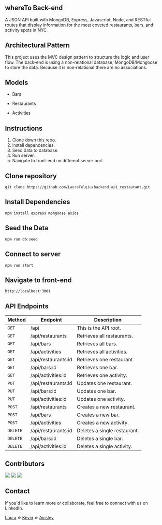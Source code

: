 ## whereTo Back-end

A JSON API built with MongoDB, Express, Javascript, Node, and RESTful routes that display information for the most coveted restaurants, bars, and activity spots in NYC.

## Architectural Pattern
This project uses the MVC design pattern to structure the logic and user flow. The back-end is using a non-relational database, MongoDB/Mongoose to store the data. Because it is non-relational there are no associations. 

## Models
* Bars

* Restaurants

* Activities

## Instructions

1. Clone down this repo.
2. Install dependencies.
3. Seed data to database.
4. Run server.
5. Navigate to front-end on different server port. 


## Clone repository

```
git clone https://github.com/LauraTelqiu/backend_api_restaurant.git
```

## Install Dependencies

```
npm install express mongoose axios
```

## Seed the Data

```
npm run db:seed
```

## Connect to server

```
npm run start
```

## Navigate to front-end
```
http://localhost:3001
```

## API Endpoints

| Method | Endpoint            | Description                  |
|--------|---------------------|------------------------------|
| `GET`    | /api                | This is the API root.        |
| `GET`    | /api/restaurants    | Retrieves all restaurants.   |
| `GET`    | /api/bars           | Retrieves all bars.          |
| `GET`    | /api/activities     | Retrieves all activities.    |
| `GET`    | /api/restaurants:id | Retrieves one restaurant.    |
| `GET`    | /api/bars:id        | Retrieves one bar.           |
| `GET`    | /api/activities:id  | Retrieves one activity.      |
| `PUT`    | /api/restaurants:id | Updates one restaurant.      |
| `PUT`    | /api/bars:id        | Updates one bar.             |
| `PUT`    | /api/activities:id  | Updates one activity.        |
| `POST`   | /api/restaurants    | Creates a new restaurant.    |
| `POST`   | /api/bars           | Creates a new bar.           |
| `POST`   | /api/activities     | Creates a new activity.      |
| `DELETE` | /api/restaurants:id | Deletes a single restaurant. |
| `DELETE` | /api/bars:id        | Deletes a single bar.        |
| `DELETE` | /api/activities:id  | Deletes a single activity.   |

## Contributors

[![](https://github.com/LauraTelqiu.png?size=100)](https://github.com/LauraTelqiu)
[![](https://github.com/KdoubleUs.png?size=100)](https://github.com/Kdoubleus)
[![](https://github.com/AinsleyB29.png?size=100)](https://github.com/AinsleyB29)

## Contact

If you'd like to learn more or collaborate, feel free to connect with us on LinkedIn.

[Laura](https://www.linkedin.com/in/lauratelqiu/) ✯
[Kevin](https://www.linkedin.com/in/kevinwunyc/)  ✯
[Ainsley](https://www.linkedin.com/in/ainsleybrundage/)

